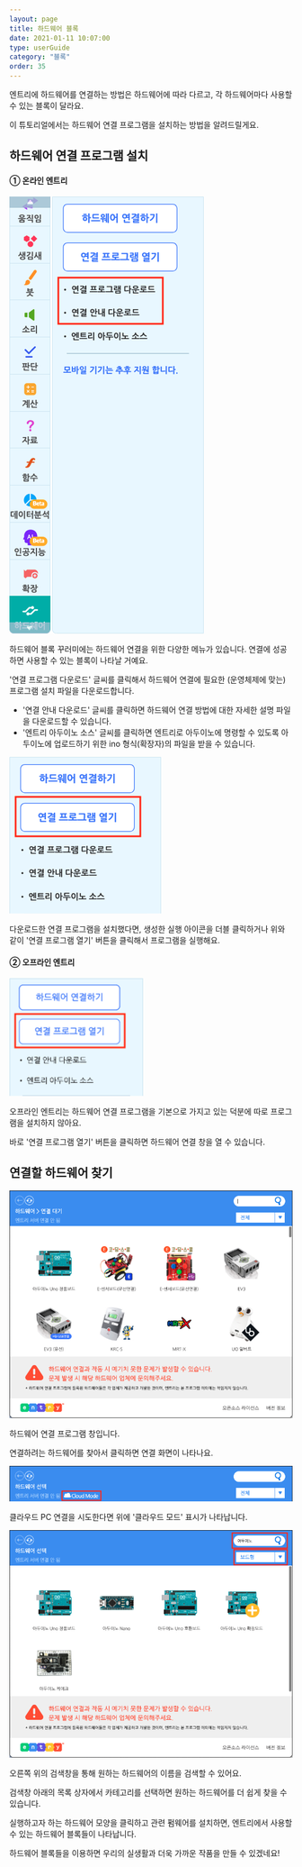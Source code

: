 ```yaml
---
layout: page
title: 하드웨어 블록
date: 2021-01-11 10:07:00
type: userGuide
category: "블록"
order: 35
---
```




엔트리에 하드웨어를 연결하는 방법은 하드웨어에 따라 다르고, 각 하드웨어마다 사용할 수 있는 블록이 달라요.

이 튜토리얼에서는 하드웨어 연결 프로그램을 설치하는 방법을 알려드릴게요.



## 하드웨어 연결 프로그램 설치

#### ①  온라인 엔트리



![hardware-connect-download1](images/window/hardware-connect-download1.png)



하드웨어 블록 꾸러미에는 하드웨어 연결을 위한 다양한 메뉴가 있습니다. 연결에 성공하면 사용할 수 있는 블록이 나타날 거예요.

'연결 프로그램 다운로드' 글씨를 클릭해서 하드웨어 연결에 필요한 (운영체제에 맞는) 프로그램 설치 파일을 다운로드합니다.

+ '연결 안내 다운로드' 글씨를 클릭하면 하드웨어 연결 방법에 대한 자세한 설명 파일을 다운로드할 수 있습니다.
+ '엔트리 아두이노 소스' 글씨를 클릭하면 엔트리로 아두이노에 명령할 수 있도록 아두이노에 업로드하기 위한 ino 형식(확장자)의 파일을 받을 수 있습니다. <!--연결 프로그램에서 펌웨어를 업로드하는 것과 어떤 차이가 있나요?-->



![hardware-run-program](images/window/hardware-run-program.png)



다운로드한 연결 프로그램을 설치했다면, 생성한 실행 아이콘을 더블 클릭하거나 위와 같이 '연결 프로그램 열기' 버튼을 클릭해서 프로그램을 실행해요.



#### ② 오프라인 엔트리

<img src="images/window/hardware-block-pack-offline.png" alt="hardware-block-pack-offline" style="zoom:110%;" />



오프라인 엔트리는 하드웨어 연결 프로그램을 기본으로 가지고 있는 덕분에 따로 프로그램을 설치하지 않아요.

바로 '연결 프로그램 열기' 버튼을 클릭하면 하드웨어 연결 창을 열 수 있습니다.





## 연결할 하드웨어 찾기



![hardware-connect-main](images/window/hardware-connect-main.png)



하드웨어 연결 프로그램 창입니다.

연결하려는 하드웨어를 찾아서 클릭하면 연결 화면이 나타나요.



![hardware-connect-cloud](images/window/hardware-connect-cloud.png)



클라우드 PC 연결을 시도한다면 위에 '클라우드 모드' 표시가 나타납니다.



![hardware-connect-search](images/window/hardware-connect-search.png)



오른쪽 위의 검색창을 통해 원하는 하드웨어의 이름을 검색할 수 있어요.

검색창 아래의 목록 상자에서 카테고리를 선택하면 원하는 하드웨어를 더 쉽게 찾을 수 있습니다.



실행하고자 하는 하드웨어 모양을 클릭하고 관련 펌웨어를 설치하면, 엔트리에서 사용할 수 있는 하드웨어 블록들이 나타납니다.

하드웨어 블록들을 이용하면 우리의 실생활과 더욱 가까운 작품을 만들 수 있겠네요!
